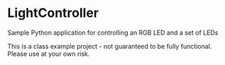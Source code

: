 # LightController
 Sample Python application for controlling an RGB LED and a set of LEDs

This is a class example project - not guaranteed to be fully functional.
Please use at your own risk.
 